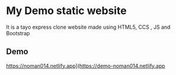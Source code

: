 
# My Demo static website 

It is a tayo express clone website made using HTML5, CCS , JS and Bootstrap 


## Demo

https://noman014.netlify.app](https://demo-noman014.netlify.app

